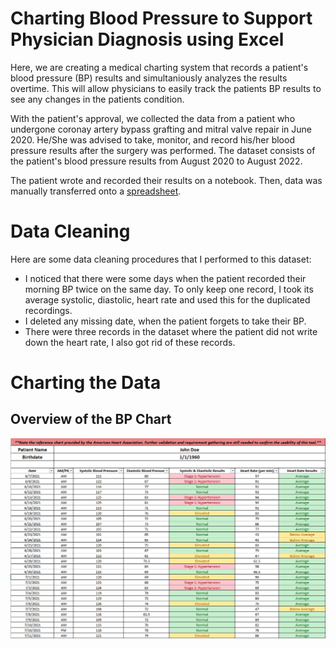 # Charting Blood Pressure to Support Physician Diagnosis using Excel

Here, we are creating a medical charting system that records a patient's blood pressure (BP) results and simultaniously analyzes the results overtime. This will allow physicians to easily track the patients BP results to see any changes in the patients condition.

With the patient's approval, we collected the data from a patient who undergone coronay artery bypass grafting and mitral valve repair in June 2020. He/She was advised to take, monitor, and record his/her blood pressure results after the surgery was performed. The dataset consists of the patient's blood pressure results from August 2020 to August 2022.

The patient wrote and recorded their results on a notebook. Then, data was manually transferred onto a [spreadsheet](https://github.com/christinepugay/bloodpressure/blob/main/bloodpressure_dataset.xlsx).

# Data Cleaning
Here are some data cleaning procedures that I performed to this dataset:
- I noticed that there were some days when the patient recorded their morning BP twice on the same day. To only keep one record, I took its average systolic, diastolic, heart rate and used this for the duplicated recordings.
- I deleted any missing date, when the patient forgets to take their BP.
- There were three records in the dataset where the patient did not write down the heart rate, I also got rid of these records.
  
# Charting the Data


## Overview of the BP Chart
![](overview_chart.PNG)



  










